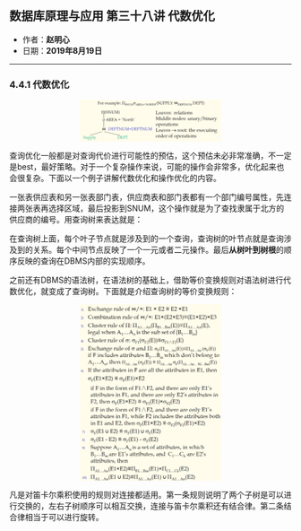 ## 数据库原理与应用 第三十八讲 代数优化

- 作者：**赵明心**
- 日期：**2019年8月19日**

---

### **4.4.1 代数优化**

<!-- 等价变换规则： -->

<!-- 操作优化阶段重要做的就是连接操作，首先第一件事情是决定连接操作的次序。 -->

<img src="img/Note_38/example.png" width="50%" style="display:block;margin:auto;">

查询优化一般都是对查询代价进行可能性的预估，这个预估未必非常准确，不一定是best，最好策略。对于一个复杂操作来说，可能的操作会非常多，优化起来也会很复杂。下面以一个例子讲解代数优化和操作优化的内容。

一张表供应表和另一张表部门表，供应商表和部门表都有一个部门编号属性，先连接两张表再选择区域，最后投影到SNUM，这个操作就是为了查找隶属于北方的供应商的编号。用查询树来表达就是：

在查询树上面，每个叶子节点就是涉及到的一个查询，查询树的叶节点就是查询涉及到的关系。每个中间节点反映了一个一元或者二元操作。最后**从树叶到树根**的顺序反映的查询在DBMS内部的实现顺序。

之前还有DBMS的语法树，在语法树的基础上，借助等价变换规则对语法树进行代数优化，就变成了查询树。下面就是介绍查询树的等价变换规则：

<img src="img/Note_38/trans.png" width="50%" style="display:block;margin:auto;">
<img src="img/Note_38/trans2.png" width="50%" style="display:block;margin:auto;">

凡是对笛卡尔乘积使用的规则对连接都适用。第一条规则说明了两个子树是可以进行交换的，左右子树顺序可以相互交换，连接与笛卡尔乘积还有结合律。第二条结合律相当于可以进行旋转。